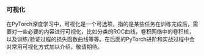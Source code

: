 ### 可视化

在PyTorch深度学习中，可视化是一个可选项，指的是某些任务在训练完成后，需要对一些必要的内容进行可视化，比如分类的ROC曲线，卷积网络中的卷积核，以及训练/验证过程的损失函数曲线等等。在后面的PyTorch进阶和实战过程中会对常用可视化方式加以介绍，敬请期待。

